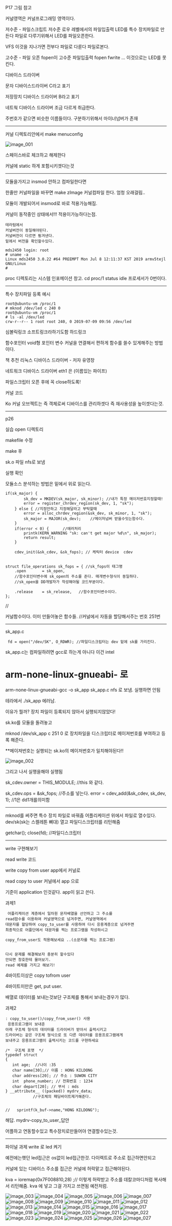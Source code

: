 
P17 그림 참고

커널영역은
커널프로그래밍 영역이다.

저수준 - 파일스크립트 저수준 로우 레벨에서의 파일입출력
LED를 특수 장치파일로 만든다 파일로 다루기위해서
LED를 파일오픈한다.

VFS 이것을 지나가면 전부다 파일로 다룬다 파일로본다.


고수준 - 파일 오픈 fopen이 고수준 파일입출력 
fopen fwrite ... 이것으로는 LED를 못킨다.


디바이스 드라이버 

문자 디바이스드라이버  C라고 표기

저장장치 디바이스 드라이버 B라고 표기

네트웍 디바이스 드라이버
조금 다르게 취급한다. 


주번호가 같으면 비슷한 이름들이다.
구분하기위해서 마이너넘버가 존재

---

커널 디렉토리안에서
make menuconfig

![image_001](./img/image_001.png)

스페이스바로 체크하고 해제한다

커널에 static 하게 포함시키겟다는것 

---

모듈을가지고 insmod 안하고 컴파일한다면

한줄만 커널파일을 바꾸면
make zImage  커널컴파일 한다. 
엄청 오래걸림..

모듈이 개발되어서 insmod로 바로 적용가능해짐.

커널이 동작중인 상태에서!!! 적용이가능하다는점.

```
테라텀에서 
커널버전이 동일해야된다. 
커널버전이 다르면 튕겨낸다. 
밑에서 버전을 확인할수있다.

mds2450 login: root
# uname -a
Linux mds2450 3.0.22 #64 PREEMPT Mon Jul 8 12:11:37 KST 2019 armv5tejl GNU/Linux
#

```

proc 디렉토리는 시스템 인포메이션 창고.
cd proc/1 status
idle 프로세서가 0번이다. 

---
특수 장치파일 등록 예시
```
root@ubuntu-vm /proc/1
# mknod /dev/led c 240 0
root@ubuntu-vm /proc/1
# ls -al /dev/led
crw-r--r-- 1 root root 240, 0 2019-07-09 09:56 /dev/led
```

심볼릭링크  소프트링크라하기도함
하드링크 

함수포인터 void형 포인터 변수 
커널을 연결해서 편하게 함수를 쓸수 있게해주는 방법이다.

책 추천 
리눅스 디바이스 드라이버 - 저자 유영창

네트워크 디바이스 드라이버 
eth1 은 (이름있는 파이프) 


파일스크립터 오픈 후에 꼭 close하도록!

커널 코드 

Ko 커널 오브젝트는  즉 객체로써 디바이스를 관리하겟다
즉 재사용성을 높이겟다는것.

---

p26

실습
open 디렉토리

makefile 수정

make 후 

sk.o 파일 nfs로 보냄

실행 확인


모듈소스 분석하는 방법은
밑에서 위로 읽는다.

```
if(sk_major) {
		sk_dev = MKDEV(sk_major, sk_minor); //내가 특정 메이저번호지정할때!
		error = register_chrdev_region(sk_dev, 1, "sk");
	} else { //지정안하고 지정해달라고 부탁할때
		error = alloc_chrdev_region(&sk_dev, sk_minor, 1, "sk");
		sk_major = MAJOR(sk_dev);    //메이저넘버 받을수잇는함수다.
	}
	if(error < 0) {      //에러처리
		printk(KERN_WARNING "sk: can't get major %d\n", sk_major);
		return result;
	}
	
    cdev_init(&sk_cdev, &sk_fops); // 케릭터 device  cdev


struct file_operations sk_fops = { //sk_fops이 태그명 
    .open       = sk_open,      
    //함수포인터변수에 sk_open의 주소를 준다. 매개변수형식이 동일하다.
    //sk_open을 DD개발자가 작성해야될 코드부분이다.

    .release    = sk_release,   //함수포인터변수이다.
};
```
//

커널함수이다. 이미 만들어놓은 함수들.
//커널에서 자동을 할당해서주는 번호 
251번

---

sk_app.c
```
 fd = open("/dev/SK", O_RDWR); //파일디스크립터는 dev 밑에 sk를 가리킨다. 

```
sk_app.c는 컴파일하려면 gcc로 하는게 아니다 이건 intel
# arm-none-linux-gnueabi- 로
arm-none-linux-gnueabi-gcc -o sk_app sk_app.c
nfs 로 보냄.
실행하면 안됨

테라에서
./sk_app
에러남.

이유가 뭘까? 장치 파일이 등록되지 않아서 실행되지않았다!

sk.ko를 모듈을 돌려놓고 

mknod /dev/sk_app c 251 0 로 장치파일을 디스크립터로 
메이져번호를 부여하고 등록 해준다.

**메이져번호는 실행되는 sk.ko의 메이저번호가 일치해야된다!!


![image_002](./img/image_002.png)

그리고 나서 실행을해야 실행됨


sk_cdev.owner = THIS_MODULE; //this 와 같다.

sk_cdev.ops = &sk_fops; //주소를 넣는다.
error = cdev_add(&sk_cdev, sk_dev, 1); //1은 dd1개를의미함


---

mknod를 써주면 특수 장치 파일로 바꿔줌
어플리케이션 위에서 파일로 열수있다. dev/sk(sk는 스켈레톤 뼈대)
열고 파일디스크립터를 리턴해줌 


getchar();
close(fd); //파일디스크립터 

---

write 구현해보기

read write 코드

write
copy from user app에서 커널로

read
copy to user  커널에서 app 으로



기준이 application 인것같다.
app이 읽고 쓴다.



과제1
```
 어플리케이션 계층에서 일차원 문자배열을 선언하고 그 주소를 
read함수를 이용하여 커널영역으로 넘겨주면, 커널영역에서 
대문자를 할당하여 copy_to_user를 사용하여 다시 응용계층으로 넘겨주면
최종적으로 어플단에서 대문자를 찍는 프로그램을 작성하시고 

copy_from_user도 적용해보세요 ..(소문자를 찍는 프로그램)


다시 문제를 해결해보자 충분히 할수있다 
안되면 창호한테 물어보기.
read 예제를 가지고 해보기!

```


4바이트이상은 copy tofrom user

4바이트미만은 get, put user.


배열로 데이터를 보내는것보단 
구조체를 통해서 보내는경우가 많다.



과제2
```
: copy_to_user()/copy_from_user() 사용
 응용프로그램이 보내준
아래 구조체 형식의 데이터를 드라이버가 받아서 출력시키고 
드라이버는 같은 구조체 형식으로 또 다른 데이터를 응용프로그램에게
보내주고 응용프로그램이 출력시키는 코드를 구현하세요

/*  구조체 포맷  */
typedef struct
{
   int age;  //나이 :35
   char name[30];// 이름 : HONG KILDONG
   char address[20]; // 주소 : SUWON CITY
   int  phone_number; // 전화번호 : 1234
   char depart[20]; // 부서 : mds
} __attribute__ ((packed)) mydrv_data; 
            //구조체의 패딩바이트제거해준다.


//   sprintf(k_buf->name,"HONG KILDONG");

```
해답. mydrv-copy_to_user_답안



어플하고 연동할수있고 특수장치로만들어야 연결할수있는것.

---

파이널 과제 
write 로 led 켜기

예전에는햇던 led접근은 os없이 led접근한것.
다이렉트로 주소로 접근하면안되고

커널에 있는 디바이스 주소를 접근은 
커널에 허락맡고 접근해야된다.

kva = ioremap(0x7F008810,28) ;// 이렇게 허락받고 주소를 데칼코마디처럼 복사해서 리턴해줌. kva 에 넣고 
그걸 가지고 쓰면됨 예전처럼.












![image_003](./img/image_003.png)
![image_004](./img/image_004.png)
![image_005](./img/image_005.png)
![image_006](./img/image_006.png)
![image_007](./img/image_007.png)
![image_008](./img/image_008.png)
![image_009](./img/image_009.png)
![image_010](./img/image_010.png)
![image_011](./img/image_011.png)
![image_012](./img/image_012.png)
![image_013](./img/image_013.png)
![image_014](./img/image_014.png)
![image_015](./img/image_015.png)
![image_016](./img/image_016.png)
![image_017](./img/image_017.png)
![image_018](./img/image_018.png)
![image_019](./img/image_019.png)
![image_020](./img/image_020.png)
![image_021](./img/image_021.png)
![image_022](./img/image_022.png)
![image_023](./img/image_023.png)
![image_024](./img/image_024.png)
![image_025](./img/image_025.png)
![image_026](./img/image_026.png)
![image_027](./img/image_027.png)